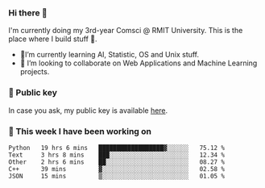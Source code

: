 ### Hi there 👋

I'm currently doing my 3rd-year Comsci @ RMIT University. This is the place where I build stuff 👀. 

- 🌱I’m currently learning AI, Statistic, OS and Unix stuff.
- 👯 I’m looking to collaborate on Web Applications and Machine Learning projects.

### 🔑 Public key

In case you ask, my public key is available [here](https://public.auspham.dev/).

### 📅 This week I have been working on
<!--START_SECTION:waka-->
```text
Python   19 hrs 6 mins   ██████████████████▓░░░░░░   75.12 % 
Text     3 hrs 8 mins    ███░░░░░░░░░░░░░░░░░░░░░░   12.34 % 
Other    2 hrs 6 mins    ██░░░░░░░░░░░░░░░░░░░░░░░   08.27 % 
C++      39 mins         ▓░░░░░░░░░░░░░░░░░░░░░░░░   02.58 % 
JSON     15 mins         ▒░░░░░░░░░░░░░░░░░░░░░░░░   01.05 % 
```
<!--END_SECTION:waka-->

<!--
**rockmanvnx6/rockmanvnx6** is a ✨ _special_ ✨ repository because its `README.md` (this file) appears on your GitHub profile.

Here are some ideas to get you started:

- 🔭 I’m currently working on ...
- 🌱 I’m currently learning ...
- 👯 I’m looking to collaborate on ...
- 🤔 I’m looking for help with ...
- 💬 Ask me about ...
- 📫 How to reach me: ...
- 😄 Pronouns: ...
- ⚡ Fun fact: ...
-->
